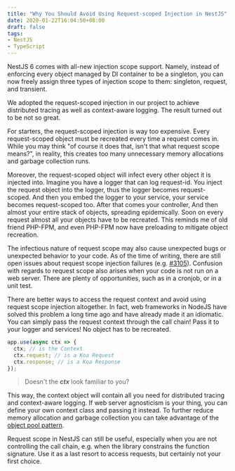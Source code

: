 ```yaml
---
title: "Why You Should Avoid Using Request-scoped Injection in NestJS"
date: 2020-01-22T16:04:50+08:00
draft: false
tags:
- NestJS
- TypeScript
---
```


NestJS 6 comes with all-new injection scope support. Namely, instead of enforcing every object managed by DI container to be a singleton, you can now freely assign three types of injection scope to them: singleton, request, and transient. 

We adopted the request-scoped injection in our project to achieve distributed tracing as well as context-aware logging. The result turned out to be not so great.

For starters, the request-scoped injection is way too expensive. Every request-scoped object must be recreated every time a request comes in. While you may think "of course it does that, isn't that what request scope means?", in reality, this creates too many unnecessary memory allocations and garbage collection runs.  

Moreover, the request-scoped object will infect every other object it is injected into. Imagine you have a logger that can log request-id. You inject the request object into the logger, thus the logger becomes request-scoped. And then you embed the logger to your service, your service becomes request-scoped too. After that comes your controller, And then almost your entire stack of objects, spreading epidemically. Soon on every request almost all your objects have to be recreated. This reminds me of old friend PHP-FPM, and even PHP-FPM now have preloading to mitigate object recreation. 

The infectious nature of request scope may also cause unexpected bugs or unexpected behavior to your code. As of the time of writing, there are still open issues about request scope injection failures (e.g. [#3105](https://github.com/nestjs/nest/issues/3105)). Confusion with regards to request scope also arises when your code is not run on a web server. There are plenty of opportunities, such as in a cronjob, or in a unit test.

There are better ways to access the request context and avoid using request scope injection altogether. In fact, web frameworks in NodeJS have solved this problem a long time ago and have already made it an idiomatic. You can simply pass the request context through the call chain! Pass it to your logger and services! No object has to be recreated. 

```js
app.use(async ctx => {
  ctx; // is the Context
  ctx.request; // is a Koa Request
  ctx.response; // is a Koa Response
});
``` 

> Doesn't the ***ctx*** look familiar to you?

This way, the context object will contain all you need for distributed tracing and context-aware logging. If web server agnosticism is your thing, you can define your own context class and passing it instead. To further reduce memory allocation and garbage collection you can take advantage of the [object pool pattern](https://github.com/coopernurse/node-pool). 

Request scope in NestJS can still be useful, especially when you are not controlling the call chain, e.g. when the library constrains the function signature. Use it as a last resort to access requests, but certainly not your first choice. 
